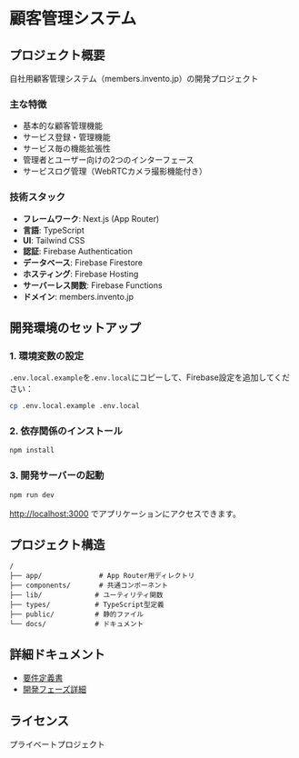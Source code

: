 # 顧客管理システム

## プロジェクト概要

自社用顧客管理システム（members.invento.jp）の開発プロジェクト

### 主な特徴
- 基本的な顧客管理機能
- サービス登録・管理機能
- サービス毎の機能拡張性
- 管理者とユーザー向けの2つのインターフェース
- サービスログ管理（WebRTCカメラ撮影機能付き）

### 技術スタック
- **フレームワーク**: Next.js (App Router)
- **言語**: TypeScript
- **UI**: Tailwind CSS
- **認証**: Firebase Authentication
- **データベース**: Firebase Firestore
- **ホスティング**: Firebase Hosting
- **サーバーレス関数**: Firebase Functions
- **ドメイン**: members.invento.jp

## 開発環境のセットアップ

### 1. 環境変数の設定
`.env.local.example`を`.env.local`にコピーして、Firebase設定を追加してください：

```bash
cp .env.local.example .env.local
```

### 2. 依存関係のインストール
```bash
npm install
```

### 3. 開発サーバーの起動
```bash
npm run dev
```

[http://localhost:3000](http://localhost:3000) でアプリケーションにアクセスできます。

## プロジェクト構造

```
/
├── app/              # App Router用ディレクトリ
├── components/       # 共通コンポーネント
├── lib/             # ユーティリティ関数
├── types/           # TypeScript型定義
├── public/          # 静的ファイル
└── docs/            # ドキュメント
```

## 詳細ドキュメント

- [要件定義書](docs/requirements.md)
- [開発フェーズ詳細](docs/development-phases.md)

## ライセンス
プライベートプロジェクト
